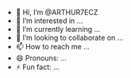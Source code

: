 - 👋 Hi, I’m @ARTHUR7ECZ
- 👀 I’m interested in ...
- 🌱 I’m currently learning ...
- 💞️ I’m looking to collaborate on ...
- 📫 How to reach me ...
- 😄 Pronouns: ...
- ⚡ Fun fact: ...

<!---
ARTHUR7ECZ/ARTHUR7ECZ is a ✨ special ✨ repository because its `README.md` (this file) appears on your GitHub profile.
You can click the Preview link to take a look at your changes.
--->
